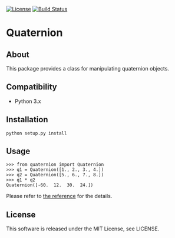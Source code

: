 [![License](https://img.shields.io/badge/license-MIT-brightgreen.svg)](LICENSE)
[![Build Status](https://travis-ci.com/Hasenpfote/quaternion.svg?branch=master)](https://travis-ci.com/Hasenpfote/quaternion)

Quaternion
==========

## About
This package provides a class for manipulating quaternion objects.

## Compatibility
* Python 3.x

## Installation
    python setup.py install

## Usage
    >>> from quaternion import Quaternion
    >>> q1 = Quaternion([1., 2., 3., 4.])
    >>> q2 = Quaternion([5., 6., 7., 8.])
    >>> q1 * q2
    Quaternion([-60.  12.  30.  24.])

Please refer to [the reference](https://hasenpfote.github.io/quaternion/) for the details.

## License
This software is released under the MIT License, see LICENSE.
